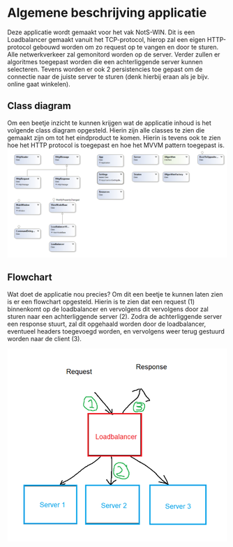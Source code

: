 # Algemene beschrijving applicatie
Deze applicatie wordt gemaakt voor het vak NotS-WIN. Dit is een Loadbalancer gemaakt vanuit het TCP-protocol, hierop zal een eigen HTTP-protocol gebouwd worden om zo request op te vangen en door te sturen. Alle netwerkverkeer zal gemonitord worden op de server. Verder zullen er algoritmes toegepast worden die een achterliggende server kunnen selecteren. Tevens worden er ook 2 persistencies toe gepast om de connectie naar de juiste server te sturen (denk hierbij eraan als je bijv. online gaat winkelen).

## Class diagram
Om een beetje inzicht te kunnen krijgen wat de applicatie inhoud is het volgende class diagram opgesteld. Hierin zijn alle classes te zien die gemaakt zijn om tot het eindproduct te komen. Hierin is tevens ook te zien hoe het HTTP protocol is toegepast en hoe het MVVM pattern toegepast is.
![Class diagram](./Images/ClassDiagram.png)

## Flowchart
Wat doet de applicatie nou precies? Om dit een beetje te kunnen laten zien is er een flowchart opgesteld. Hierin is te zien dat een request (1) binnenkomt op de loadbalancer en vervolgens dit vervolgens door zal sturen naar een achterliggende server (2). Zodra de achterliggende server een response stuurt, zal dit opgehaald worden door de loadbalancer, eventueel headers toegevoegd worden, en vervolgens weer terug gestuurd worden naar de client (3).

![Flowchart](./Images/Flowchart.png)